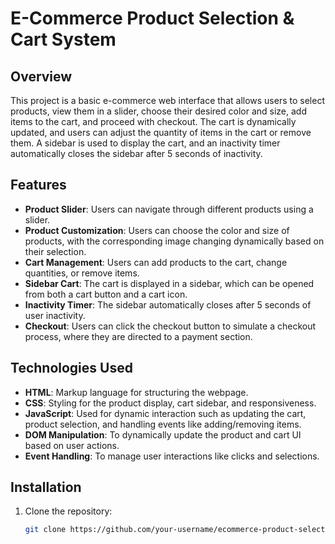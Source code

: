 # E-Commerce Product Selection & Cart System

## Overview
This project is a basic e-commerce web interface that allows users to select products, view them in a slider, choose their desired color and size, add items to the cart, and proceed with checkout. The cart is dynamically updated, and users can adjust the quantity of items in the cart or remove them. A sidebar is used to display the cart, and an inactivity timer automatically closes the sidebar after 5 seconds of inactivity.

## Features

- **Product Slider**: Users can navigate through different products using a slider.
- **Product Customization**: Users can choose the color and size of products, with the corresponding image changing dynamically based on their selection.
- **Cart Management**: Users can add products to the cart, change quantities, or remove items.
- **Sidebar Cart**: The cart is displayed in a sidebar, which can be opened from both a cart button and a cart icon.
- **Inactivity Timer**: The sidebar automatically closes after 5 seconds of user inactivity.
- **Checkout**: Users can click the checkout button to simulate a checkout process, where they are directed to a payment section.

## Technologies Used

- **HTML**: Markup language for structuring the webpage.
- **CSS**: Styling for the product display, cart sidebar, and responsiveness.
- **JavaScript**: Used for dynamic interaction such as updating the cart, product selection, and handling events like adding/removing items.
- **DOM Manipulation**: To dynamically update the product and cart UI based on user actions.
- **Event Handling**: To manage user interactions like clicks and selections.

## Installation

1. Clone the repository:
   ```bash
   git clone https://github.com/your-username/ecommerce-product-selection.git
